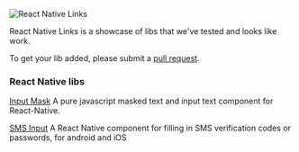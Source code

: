 ![React Native Links](https://i.imgur.com/9LekXA1.jpg "React Native Links")

React Native Links is a showcase of libs that we've tested and looks like work.

To get your lib added, please submit a [pull request](https://github.com/https://github.com/FotonTech/react-native-links/pulls).

### React Native libs

[Input Mask](https://github.com/benhurott/react-native-masked-text)
A pure javascript masked text and input text component for React-Native.

[SMS Input](https://github.com/shixiaoquan/react-native-sms-verifycode)
A React Native component for filling in SMS verification codes or passwords, for android and iOS

